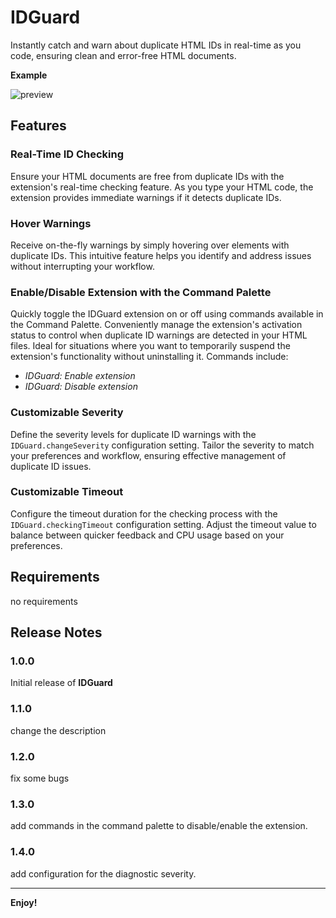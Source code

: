 # IDGuard

Instantly catch and warn about duplicate HTML IDs in real-time as you code, ensuring clean and error-free HTML documents.

**Example**

![preview](https://github.com/mohanad-80/IDGuard/blob/master/images/Extension-preview.gif?raw=true)

## Features

### Real-Time ID Checking

Ensure your HTML documents are free from duplicate IDs with the extension's real-time checking feature. As you type your HTML code, the extension provides immediate warnings if it detects duplicate IDs.

### Hover Warnings

Receive on-the-fly warnings by simply hovering over elements with duplicate IDs. This intuitive feature helps you identify and address issues without interrupting your workflow.

### Enable/Disable Extension with the Command Palette

Quickly toggle the IDGuard extension on or off using commands available in the Command Palette. Conveniently manage the extension's activation status to control when duplicate ID warnings are detected in your HTML files. Ideal for situations where you want to temporarily suspend the extension's functionality without uninstalling it. Commands include:

- _IDGuard: Enable extension_
- _IDGuard: Disable extension_

### Customizable Severity

Define the severity levels for duplicate ID warnings with the `IDGuard.changeSeverity` configuration setting. Tailor the severity to match your preferences and workflow, ensuring effective management of duplicate ID issues.

### Customizable Timeout

Configure the timeout duration for the checking process with the `IDGuard.checkingTimeout` configuration setting. Adjust the timeout value to balance between quicker feedback and CPU usage based on your preferences.

## Requirements

no requirements

## Release Notes

### 1.0.0

Initial release of **IDGuard**

### 1.1.0

change the description

### 1.2.0

fix some bugs

### 1.3.0

add commands in the command palette to disable/enable the extension.

### 1.4.0

add configuration for the diagnostic severity.

---

**Enjoy!**

